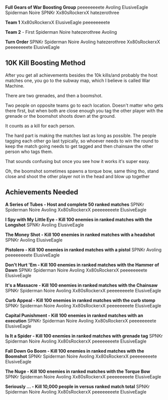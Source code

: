 
**Full Gears of War Boosting Group**
peeeeeeeete
Avoling
ElusiveEagle
Spiderman Noire
SPNKr
Xx80sRockerxX
hatezerothree


**Team 1**
Xx80sRockerxX
ElusiveEagle
peeeeeeeete

**Team 2** - First
Spiderman Noire
hatezerothree
Avoling


**Turn Order**
SPNKr
Spiderman Noire
Avoling
hatezerothree
Xx80sRockerxX
peeeeeeeete
ElusiveEagle


## 10K Kill Boosting Method
After you get all achievements besides the 10k kills/and probably the host matches one, you go to the subway map, which I believe is called War Machine. 

There are two grenades, and then a boomshot. 

Two people on opposite teams go to each location. Doesn't matter who gets there first, but when both are close enough you tag the other player with the grenade or the boomshot shoots down at the ground. 

It counts as a kill for each person. 

The hard part is making the matches last as long as possible. The people tagging each other go last typically, so whoever needs to win the round to keep the match going needs to get tagged and then chainsaw the other person who tags them.

That sounds confusing but once you see how it works it's super easy.

Oh, the boomshot sometimes spawns a torque bow, same thing tho, stand close and shoot the other player not in the head and blow up together


## Achievements Needed

**A Series of Tubes - Host and complete 50 ranked matches**
SPNKr
Spiderman Noire
Avoling
Xx80sRockerxX
peeeeeeeete
ElusiveEagle

**I Spy with My Little Eye - Kill 100 enemies in ranked matches with the Longshot**
SPNKr
Avoling
ElusiveEagle

**The Money Shot - Kill 100 enemies in ranked matches with a headshot**
SPNKr
Avoling
ElusiveEagle

**Pistolero - Kill 100 enemies in ranked matches with a pistol**
SPNKr
Avoling
peeeeeeeete
ElusiveEagle

**Don't Hurt 'Em - Kill 100 enemies in ranked matches with the Hammer of Dawn**
SPNKr
Spiderman Noire
Avoling
Xx80sRockerxX
peeeeeeeete
ElusiveEagle

**It's a Massacre - Kill 100 enemies in ranked matches with the Chainsaw**
SPNKr
Spiderman Noire
Avoling
Xx80sRockerxX
peeeeeeeete
ElusiveEagle

**Curb Appeal - Kill 100 enemies in ranked matches with the curb stomp**
SPNKr
Spiderman Noire
Avoling
Xx80sRockerxX
peeeeeeeete
ElusiveEagle

**Capital Punishment - Kill 100 enemies in ranked matches with an execution**
SPNKr
Spiderman Noire
Avoling
Xx80sRockerxX
peeeeeeeete
ElusiveEagle

**Is It a Spider - Kill 100 enemies in ranked matches with grenade tag**
SPNKr
Spiderman Noire
Avoling
Xx80sRockerxX
peeeeeeeete
ElusiveEagle

**Fall Down Go Boom - Kill 100 enemies in ranked matches with the Boomshot**
SPNKr
Spiderman Noire
Avoling
Xx80sRockerxX
peeeeeeeete
ElusiveEagle

**The Nuge - Kill 100 enemies in ranked matches with the Torque Bow**
SPNKr
Spiderman Noire
Avoling
Xx80sRockerxX
peeeeeeeete
ElusiveEagle

**Seriously ... - Kill 10,000 people in versus ranked match total**
SPNKr
Spiderman Noire
Avoling
Xx80sRockerxX
peeeeeeeete
ElusiveEagle





